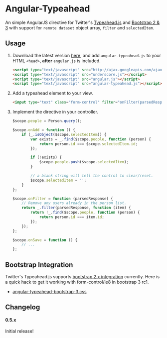 # Angular-Typeahead

An simple AngularJS directive for Twitter's [Typeahead.js](https://github.com/twitter/typeahead.js) and [Bootstrap 2 & 3](http://getbootstrap.com/) with support for `remote dataset` object array, `filter` and `selectedItem`.

## Usage

1. Download the latest version [here](https://github.com/icereval/angular-typeahead), and add `angular-typeahead.js` to your HTML `<head>`, **after** `angular.js` is included.

    ```html
    <script type="text/javascript" src="http://ajax.googleapis.com/ajax/libs/jquery/1.9.1/jquery.min.js"></script>
    <script type="text/javascript" src="underscore.js"></script>
    <script type="text/javascript" src="angular.js"></script>
    <script type="text/javascript" src="angular-typeahead.js"></script>
    ```

2. Add a typeahead element to your view.

    ```html
    <input type="text" class="form-control" filter="onFilter(parsedResponse)" selected-item="selectedItem" url="api/person/?name=%QUERY" value-key="name" ng-typeahead>
    ```

3. Implement the directive in your controller.

    ```javascript
    $scope.people = Person.query();
    
    $scope.onAdd = function () {
        if (_.isObject($scope.selectedItem)) {
            var exists = _.find($scope.people, function (person) {
                return person.id === $scope.selectedItem.id;
            });
    
            if (!exists) {
                $scope.people.push($scope.selectedItem);
            }
    
            // a blank string will tell the control to clear/reset.
            $scope.selectedItem = '';
        }
    };

    $scope.onFilter = function (parsedResponse) {
        // Remove any users already in the person list.
        return _.filter(parsedResponse, function (item) {
            return !_.find($scope.people, function (person) {
                return person.id === item.id;
            });
        });
    };
    
    $scope.onSave = function () {
        // ...
    };
    ```

## Bootstrap Integration

Twitter's Typeahead.js supports [bootstrap 2.x integration](https://github.com/twitter/typeahead.js/#bootstrap-integration) currently. Here is a quick hack to get it working with form-control/ie8 in bootstrap 3 rc1.

* [angular-typeahead-bootstrap-3.css](https://github.com/icereval/angular-typeahead/blob/master/angular-typeahead-bootstrap-3.css)

## Changelog

#### 0.5.x

Initial release!
